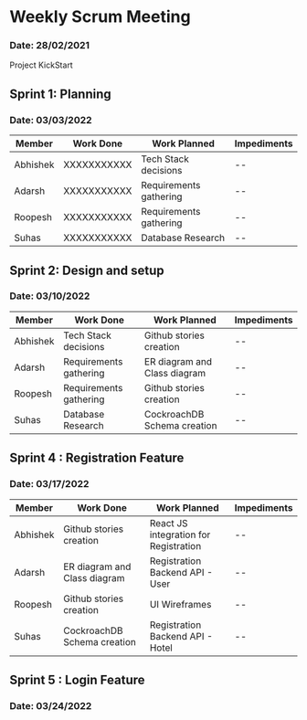 # Weekly Scrum Meeting
### Date: 28/02/2021
Project KickStart

## Sprint 1: Planning
### Date: 03/03/2022

Member| Work Done| Work Planned| Impediments
------|----------|--------------|-------------
Abhishek | XXXXXXXXXXX |  Tech Stack decisions| --
Adarsh| XXXXXXXXXXX | Requirements gathering | --
Roopesh| XXXXXXXXXXX | Requirements gathering | --
Suhas| XXXXXXXXXXX | Database Research | --

## Sprint 2: Design and setup
### Date: 03/10/2022

Member| Work Done| Work Planned| Impediments
------|----------|--------------|-------------
Abhishek | Tech Stack decisions |  Github stories creation| --
Adarsh| Requirements gathering | ER diagram and Class diagram | --
Roopesh| Requirements gathering | Github stories creation | --
Suhas| Database Research | CockroachDB Schema creation | --

## Sprint 4 : Registration Feature
### Date: 03/17/2022

Member| Work Done| Work Planned| Impediments
------|----------|--------------|-------------
Abhishek | Github stories creation |  React JS integration for Registration| --
Adarsh| ER diagram and Class diagram | Registration Backend API - User | --
Roopesh| Github stories creation | UI Wireframes | --
Suhas| CockroachDB Schema creation | Registration Backend API - Hotel | --

## Sprint 5 : Login Feature
### Date: 03/24/2022

